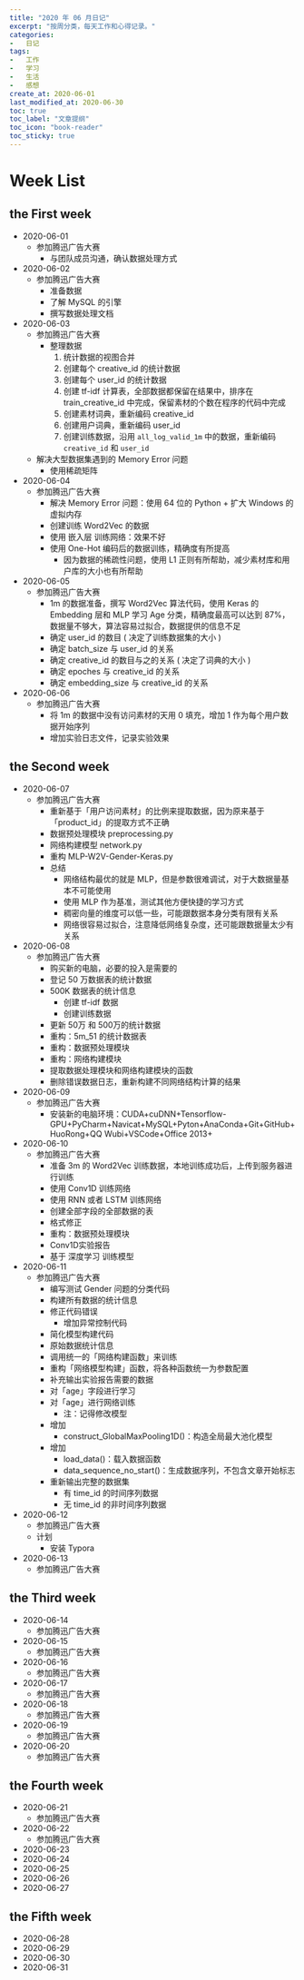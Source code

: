 ```yaml
---
title: "2020 年 06 月日记"
excerpt: "按周分类，每天工作和心得记录。"
categories:
-   日记
tags:
-   工作
-   学习
-   生活
-   感想
create_at: 2020-06-01
last_modified_at: 2020-06-30
toc: true
toc_label: "文章提纲"
toc_icon: "book-reader"
toc_sticky: true
---
```


# Week List

## the First week

-   2020-06-01
    -   参加腾迅广告大赛
        -   与团队成员沟通，确认数据处理方式
-   2020-06-02
    -   参加腾迅广告大赛
        -   准备数据
        -   了解 MySQL 的引擎
        -   撰写数据处理文档
-   2020-06-03
    -   参加腾迅广告大赛
        -   整理数据
            1.  统计数据的视图合并
            2.  创建每个 creative_id 的统计数据
            3.  创建每个 user_id 的统计数据
            4.  创建 tf-idf 计算表，全部数据都保留在结果中，排序在 train_creative_id 中完成，保留素材的个数在程序的代码中完成
            5.  创建素材词典，重新编码 creative_id
            6.  创建用户词典，重新编码 user_id
            7.  创建训练数据，沿用 `all_log_valid_1m` 中的数据，重新编码 `creative_id` 和 `user_id`
    -   解决大型数据集遇到的 Memory Error 问题
        -   使用稀疏矩阵
-   2020-06-04
    -   参加腾迅广告大赛
        -   解决 Memory Error 问题：使用 64 位的 Python + 扩大 Windows 的虚拟内存
        -   创建训练 Word2Vec 的数据
        -   使用 嵌入层 训练网络：效果不好
        -   使用 One-Hot 编码后的数据训练，精确度有所提高
            -   因为数据的稀疏性问题，使用 L1 正则有所帮助，减少素材库和用户库的大小也有所帮助
-   2020-06-05
    -   参加腾迅广告大赛
        -   1m 的数据准备，撰写 Word2Vec 算法代码，使用 Keras 的 Embedding 层和 MLP 学习 Age 分类，精确度最高可以达到 87%，数据量不够大，算法容易过拟合，数据提供的信息不足
        -   确定 user_id 的数目 ( 决定了训练数据集的大小 )
        -   确定 batch_size 与 user_id 的关系
        -   确定 creative_id 的数目与之的关系 ( 决定了词典的大小 )
        -   确定 epoches 与 creative_id 的关系
        -   确定 embedding_size 与 creative_id 的关系
-   2020-06-06
    -   参加腾迅广告大赛
        -   将 1m 的数据中没有访问素材的天用 0 填充，增加 1 作为每个用户数据开始序列
        -   增加实验日志文件，记录实验效果

## the Second week

-   2020-06-07
    -   参加腾迅广告大赛
        -   重新基于「用户访问素材」的比例来提取数据，因为原来基于「product_id」的提取方式不正确
        -   数据预处理模块 preprocessing.py
        -   网络构建模型 network.py
        -   重构 MLP-W2V-Gender-Keras.py
        -   总结
            -   网络结构最优的就是 MLP，但是参数很难调试，对于大数据量基本不可能使用
            -   使用 MLP 作为基准，测试其他方便快捷的学习方式
            -   稠密向量的维度可以低一些，可能跟数据本身分类有限有关系
            -   网络很容易过拟合，注意降低网络复杂度，还可能跟数据量太少有关系
-   2020-06-08
    -   参加腾迅广告大赛
        -   购买新的电脑，必要的投入是需要的
        -   登记 50 万数据表的统计数据
        -   500K 数据表的统计信息
            -   创建 tf-idf 数据
            -   创建训练数据
        -   更新 50万 和 500万的统计数据
        -   重构：5m_51 的统计数据表
        -   重构：数据预处理模块
        -   重构：网络构建模块
        -   提取数据处理模块和网络构建模块的函数
        -   删除错误数据日志，重新构建不同网络结构计算的结果
-   2020-06-09
    -   参加腾迅广告大赛
        -   安装新的电脑环境：CUDA+cuDNN+Tensorflow-GPU+PyCharm+Navicat+MySQL+Pyton+AnaConda+Git+GitHub+HuoRong+QQ Wubi+VSCode+Office 2013+
-   2020-06-10
    -   参加腾迅广告大赛
        -   准备 3m 的 Word2Vec 训练数据，本地训练成功后，上传到服务器进行训练
        -   使用 Conv1D 训练网络
        -   使用 RNN 或者 LSTM 训练网络
        -   创建全部字段的全部数据的表
        -   格式修正
        -   重构：数据预处理模块
        -   Conv1D实验报告
        -   基于 深度学习 训练模型
-   2020-06-11
    -   参加腾迅广告大赛
        -   编写测试 Gender 问题的分类代码
        -   构建所有数据的统计信息
        -   修正代码错误
            -   增加异常控制代码
        -   简化模型构建代码
        -   原始数据统计信息
        -   调用统一的「网络构建函数」来训练
        -   重构「网络模型构建」函数，将各种函数统一为参数配置
        -   补充输出实验报告需要的数据
        -   对「age」字段进行学习
        -   对「age」进行网络训练
            -   注：记得修改模型
        -   增加
            -   construct_GlobalMaxPooling1D()：构造全局最大池化模型
        -   增加
            -   load_data()：载入数据函数
            -   data_sequence_no_start()：生成数据序列，不包含文章开始标志
        -   重新输出完整的数据集
            -   有 time_id 的时间序列数据
            -   无 time_id 的非时间序列数据
-   2020-06-12
    -   参加腾迅广告大赛
    -   计划
        -   安装 Typora
-   2020-06-13
    -   参加腾迅广告大赛

## the Third week

-   2020-06-14
    -   参加腾迅广告大赛
-   2020-06-15
    -   参加腾迅广告大赛
-   2020-06-16
    -   参加腾迅广告大赛
-   2020-06-17
    -   参加腾迅广告大赛
-   2020-06-18
    -   参加腾迅广告大赛
-   2020-06-19
    -   参加腾迅广告大赛
-   2020-06-20
    -   参加腾迅广告大赛

## the Fourth week

-   2020-06-21
    -   参加腾迅广告大赛
-   2020-06-22
    -   参加腾迅广告大赛
-   2020-06-23
-   2020-06-24
-   2020-06-25
-   2020-06-26
-   2020-06-27

## the Fifth week

-   2020-06-28
-   2020-06-29
-   2020-06-30
-   2020-06-31
